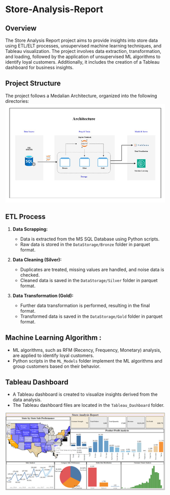 # Store-Analysis-Report

## Overview
The Store Analysis Report project aims to provide insights into store data using ETL/ELT processes, unsupervised machine learning techniques, and Tableau visualization. The project involves data extraction, transformation, and loading, followed by the application of unsupervised ML algorithms to identify loyal customers. Additionally, it includes the creation of a Tableau dashboard for business insights.

## Project Structure

The project follows a Medalian Architecture, organized into the following directories:
![Screenshot](Image/architecture.jpg)

## ETL Process

1. **Data Scrapping:**
   - Data is extracted from the MS SQL Database using Python scripts.
   - Raw data is stored in the `DataStorage/Bronze` folder in parquet format.

2. **Data Cleaning (Silver):**
   - Duplicates are treated, missing values are handled, and noise data is checked.
   - Cleaned data is saved in the `DataStorage/Silver` folder in parquet format.

3. **Data Transformation (Gold):**
   - Further data transformation is performed, resulting in the final format.
   - Transformed data is saved in the `DataStorage/Gold` folder in parquet format.

##  Machine Learning Algorithm :
- ML algorithms, such as RFM (Recency, Frequency, Monetary) analysis, are applied to identify loyal customers.
- Python scripts in the `ML_Models` folder implement the ML algorithms and group customers based on their behavior.

## Tableau Dashboard
- A Tableau dashboard is created to visualize insights derived from the data analysis.
- The Tableau dashboard files are located in the `Tableau_Dashboard` folder.

 
 ![Screenshot](Image/Super_store.png)

